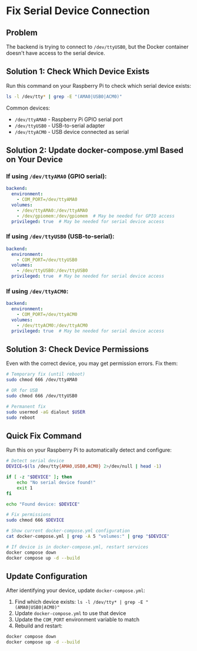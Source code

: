 # Fix Serial Device Connection

## Problem
The backend is trying to connect to `/dev/ttyUSB0`, but the Docker container doesn't have access to the serial device.

## Solution 1: Check Which Device Exists

Run this command on your Raspberry Pi to check which serial device exists:

```bash
ls -l /dev/tty* | grep -E "(AMA0|USB0|ACM0)"
```

Common devices:
- `/dev/ttyAMA0` - Raspberry Pi GPIO serial port
- `/dev/ttyUSB0` - USB-to-serial adapter
- `/dev/ttyACM0` - USB device connected as serial

## Solution 2: Update docker-compose.yml Based on Your Device

### If using `/dev/ttyAMA0` (GPIO serial):

```yaml
backend:
  environment:
    - COM_PORT=/dev/ttyAMA0
  volumes:
    - /dev/ttyAMA0:/dev/ttyAMA0
    - /dev/gpiomem:/dev/gpiomem  # May be needed for GPIO access
  privileged: true  # May be needed for serial device access
```

### If using `/dev/ttyUSB0` (USB-to-serial):

```yaml
backend:
  environment:
    - COM_PORT=/dev/ttyUSB0
  volumes:
    - /dev/ttyUSB0:/dev/ttyUSB0
  privileged: true  # May be needed for serial device access
```

### If using `/dev/ttyACM0`:

```yaml
backend:
  environment:
    - COM_PORT=/dev/ttyACM0
  volumes:
    - /dev/ttyACM0:/dev/ttyACM0
  privileged: true  # May be needed for serial device access
```

## Solution 3: Check Device Permissions

Even with the correct device, you may get permission errors. Fix them:

```bash
# Temporary fix (until reboot)
sudo chmod 666 /dev/ttyAMA0

# OR for USB
sudo chmod 666 /dev/ttyUSB0

# Permanent fix
sudo usermod -aG dialout $USER
sudo reboot
```

## Quick Fix Command

Run this on your Raspberry Pi to automatically detect and configure:

```bash
# Detect serial device
DEVICE=$(ls /dev/tty{AMA0,USB0,ACM0} 2>/dev/null | head -1)

if [ -z "$DEVICE" ]; then
    echo "No serial device found!"
    exit 1
fi

echo "Found device: $DEVICE"

# Fix permissions
sudo chmod 666 $DEVICE

# Show current docker-compose.yml configuration
cat docker-compose.yml | grep -A 5 "volumes:" | grep "$DEVICE"

# If device is in docker-compose.yml, restart services
docker compose down
docker compose up -d --build
```

## Update Configuration

After identifying your device, update `docker-compose.yml`:

1. Find which device exists: `ls -l /dev/tty* | grep -E "(AMA0|USB0|ACM0)"`
2. Update `docker-compose.yml` to use that device
3. Update the `COM_PORT` environment variable to match
4. Rebuild and restart:

```bash
docker compose down
docker compose up -d --build
```

